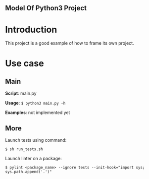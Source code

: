 Model Of Python3 Project
---


# Introduction

This project is a good example of how to frame its own project.


# Use case

## Main

**Script**: main.py

**Usage**: `$ python3 main.py -h`

**Examples**: not implemented yet


## More

Launch tests using command:
```
$ sh run_tests.sh
```

Launch linter on a package:
```
$ pylint <package_name> --ignore tests --init-hook="import sys; sys.path.append('.')"
```
